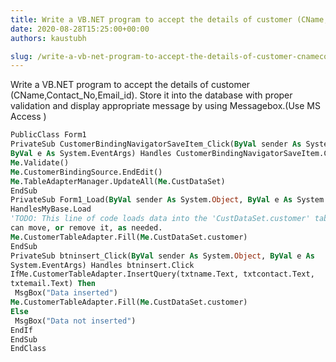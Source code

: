 ```yaml
---
title: Write a VB.NET program to accept the details of customer (CName,Contact_No,Email_id). Store it into the database with proper validation and display appropriate message by using Messagebox.(Use MS Access )
date: 2020-08-28T15:25:00+00:00
authors: kaustubh

slug: /write-a-vb-net-program-to-accept-the-details-of-customer-cnamecontact_noemail_id-store-it-into-the-database-with-proper-validation-and-display-appropriate-message-by-using-messagebox-use-ms-acce/
---
```

Write a VB.NET program to accept the details of customer (CName,Contact_No,Email_id). Store it into the database with proper validation and display appropriate message by using Messagebox.(Use MS Access ) 


```vb title="file.vb"
PublicClass Form1  
PrivateSub CustomerBindingNavigatorSaveItem_Click(ByVal sender As System.Object,  
ByVal e As System.EventArgs) Handles CustomerBindingNavigatorSaveItem.Click  
Me.Validate()  
Me.CustomerBindingSource.EndEdit()  
Me.TableAdapterManager.UpdateAll(Me.CustDataSet)  
EndSub  
PrivateSub Form1_Load(ByVal sender As System.Object, ByVal e As System.EventArgs)  
HandlesMyBase.Load  
'TODO: This line of code loads data into the 'CustDataSet.customer' table. You  
can move, or remove it, as needed.  
Me.CustomerTableAdapter.Fill(Me.CustDataSet.customer)  
EndSub  
PrivateSub btninsert_Click(ByVal sender As System.Object, ByVal e As  
System.EventArgs) Handles btninsert.Click  
IfMe.CustomerTableAdapter.InsertQuery(txtname.Text, txtcontact.Text,  
txtemail.Text) Then  
 MsgBox("Data inserted")  
Me.CustomerTableAdapter.Fill(Me.CustDataSet.customer)  
Else  
 MsgBox("Data not inserted")  
EndIf  
EndSub  
EndClass  

```
